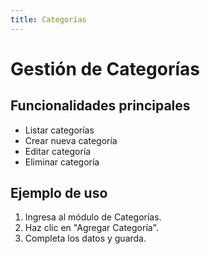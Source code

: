 ```yaml
---
title: Categorías
---
```


# Gestión de Categorías

## Funcionalidades principales

- Listar categorías
- Crear nueva categoría
- Editar categoría
- Eliminar categoría

## Ejemplo de uso

1. Ingresa al módulo de Categorías.
2. Haz clic en "Agregar Categoría".
3. Completa los datos y guarda.
